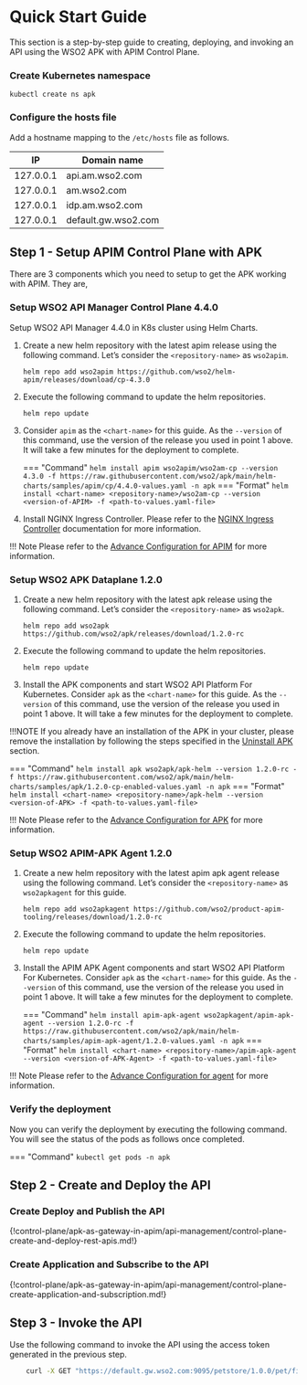 # Quick Start Guide
This section is a step-by-step guide to creating, deploying, and invoking an API using the WSO2 APK with APIM Control Plane.

### Create Kubernetes namespace

``` 
kubectl create ns apk
```

### Configure the hosts file

Add a hostname mapping to the ```/etc/hosts``` file as follows.

   | IP        | Domain name         |
   | --------- | ------------------- |
   | 127.0.0.1 | api.am.wso2.com     |
   | 127.0.0.1 | am.wso2.com         |
   | 127.0.0.1 | idp.am.wso2.com     |
   | 127.0.0.1 | default.gw.wso2.com |

## Step 1 - Setup APIM Control Plane with APK

There are 3 components which you need to setup to get the APK working with APIM. They are,

### Setup WSO2 API Manager Control Plane 4.4.0

Setup WSO2 API Manager 4.4.0 in K8s cluster using Helm Charts.

1. Create a new helm repository with the latest apim release using the following command. Let’s consider the ```<repository-name>``` as ```wso2apim```.

    ```console
    helm repo add wso2apim https://github.com/wso2/helm-apim/releases/download/cp-4.3.0
    ```

2. Execute the following command to update the helm repositories.

    ```console
    helm repo update
    ```

3. Consider ```apim``` as the ```<chart-name>``` for this guide. As the ```--version``` of this command, use the version of the release you used in point 1 above. It will take a few minutes for the deployment to complete.

    === "Command"
        ```
        helm install apim wso2apim/wso2am-cp --version 4.3.0 -f https://raw.githubusercontent.com/wso2/apk/main/helm-charts/samples/apim/cp/4.4.0-values.yaml -n apk
        ```
    === "Format"
        ```
        helm install <chart-name> <repository-name>/wso2am-cp --version <version-of-APIM> -f <path-to-values.yaml-file>
        ```

4. Install NGINX Ingress Controller. Please refer to the [NGINX Ingress Controller](https://kubernetes.github.io/ingress-nginx/deploy/#local-development-clusters) documentation for more information.

!!! Note
    Please refer to the [Advance Configuration for APIM](../apim-deploy.md) for more information.

### Setup WSO2 APK Dataplane 1.2.0

1. Create a new helm repository with the latest apk release using the following command. Let’s consider the ```<repository-name>``` as ```wso2apk```.

    ```console
    helm repo add wso2apk https://github.com/wso2/apk/releases/download/1.2.0-rc
    ```

2. Execute the following command to update the helm repositories.

    ```console
    helm repo update
    ```
   
3. Install the APK components and start WSO2 API Platform For Kubernetes. Consider ```apk``` as the ```<chart-name>``` for this guide. As the ```--version``` of this command, use the version of the release you used in point 1 above. It will take a few minutes for the deployment to complete.

!!!NOTE
    If you already have an installation of the APK in your cluster, please remove the installation by following the steps specified in the [Uninstall APK](../../setup/uninstall.md) section.


=== "Command"
     ```
     helm install apk wso2apk/apk-helm --version 1.2.0-rc -f https://raw.githubusercontent.com/wso2/apk/main/helm-charts/samples/apk/1.2.0-cp-enabled-values.yaml -n apk
     ``` 
=== "Format"
     ```
     helm install <chart-name> <repository-name>/apk-helm --version <version-of-APK> -f <path-to-values.yaml-file>
     ```

!!! Note
    Please refer to the [Advance Configuration for APK](../apk-deploy.md) for more information.


### Setup WSO2 APIM-APK Agent 1.2.0

1. Create a new helm repository with the latest apim apk agent release using the following command. Let’s consider the ```<repository-name>``` as ```wso2apkagent``` for this guide.

    ```console
    helm repo add wso2apkagent https://github.com/wso2/product-apim-tooling/releases/download/1.2.0-rc
    ```

2. Execute the following command to update the helm repositories.

    ```console
    helm repo update
    ```

3. Install the APIM APK Agent components and start WSO2 API Platform For Kubernetes. Consider ```apk``` as the ```<chart-name>``` for this guide. As the ```--version``` of this command, use the version of the release you used in point 1 above. It will take a few minutes for the deployment to complete.

    === "Command"
        ```
        helm install apim-apk-agent wso2apkagent/apim-apk-agent --version 1.2.0-rc -f https://raw.githubusercontent.com/wso2/apk/main/helm-charts/samples/apim-apk-agent/1.2.0-values.yaml -n apk
        ```
    === "Format"
        ```
        helm install <chart-name> <repository-name>/apim-apk-agent --version <version-of-APK-Agent> -f <path-to-values.yaml-file>
        ```

!!! Note
    Please refer to the [Advance Configuration for agent](../apim-apk-agent-deploy.md) for more information.

### Verify the deployment

Now you can verify the deployment by executing the following command. You will see the status of the pods as follows once completed.

=== "Command"
    ```
    kubectl get pods -n apk
    ```

## Step 2 - Create and Deploy the API

### Create Deploy and Publish the API

{!control-plane/apk-as-gateway-in-apim/api-management/control-plane-create-and-deploy-rest-apis.md!}

### Create Application and Subscribe to the API

{!control-plane/apk-as-gateway-in-apim/api-management/control-plane-create-application-and-subscription.md!}


## Step 3 - Invoke the API

Use the following command to invoke the API using the access token generated in the previous step.

```bash
    curl -X GET "https://default.gw.wso2.com:9095/petstore/1.0.0/pet/findByStatus?status=available" -H "Authorization: Bearer <access-token>" -k
```
